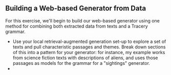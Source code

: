 ## Building a Web-based Generator from Data

For this exercise, we'll begin to build our web-based generator using one method for combining both extracted data from texts and a Tracery grammar. 

- Use your local retrieval-augmented generation set-up to explore a set of texts and pull characteristic passages and themes. Break down sections of this into a pattern for your generator: for instance, my example works from science fiction texts with descriptions of aliens, and uses those passages as models for the grammar for a "sightings" generator.
- 